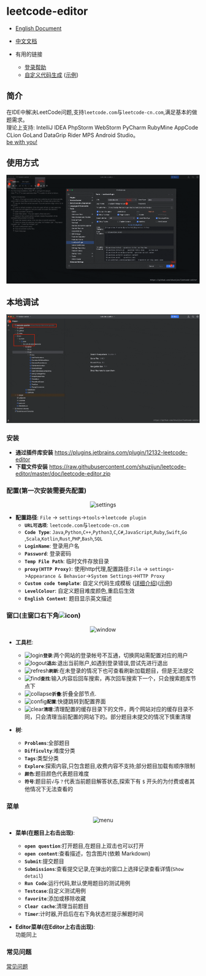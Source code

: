 # leetcode-editor   

  - [English Document](https://github.com/shuzijun/leetcode-editor/blob/master/README.md)  
  - [中文文档](#简介)  
  
  - 有用的链接  
    - [登录帮助](https://github.com/shuzijun/leetcode-editor/blob/master/doc/LoginHelp_ZH.md)  
    - [自定义代码生成](https://github.com/shuzijun/leetcode-editor/blob/master/doc/CustomCode_ZH.md) ([示例](https://github.com/shuzijun/leetcode-question))    
    
## 简介  
  在IDE中解决LeetCode问题,支持`leetcode.com`与`leetcode-cn.com`,满足基本的做题需求。  
  理论上支持: IntelliJ IDEA  PhpStorm  WebStorm  PyCharm  RubyMine  AppCode  CLion  GoLand  DataGrip  Rider MPS  Android Studio。  
  [be with you!](https://leetcode-editor.herokuapp.com/hour.html)  

  
## 使用方式  
<p align="center">
  <img src="https://raw.githubusercontent.com/shuzijun/leetcode-editor/master/doc/leetcode-editor-3.0.gif" alt="demo"/>
</p>  

## 本地调试  
<p align="center">
  <img src="https://raw.githubusercontent.com/shuzijun/leetcode-editor/master/doc/customConfig-100.gif" alt="demo"/>
</p>  

### 安装  
- **通过插件库安装** https://plugins.jetbrains.com/plugin/12132-leetcode-editor  
- **下载文件安装** https://raw.githubusercontent.com/shuzijun/leetcode-editor/master/doc/leetcode-editor.zip  

### 配置(第一次安装需要先配置)  

<p align="center">
  <img src="https://raw.githubusercontent.com/shuzijun/leetcode-editor/master/doc/config-3.0.png" alt="settings"/>
</p>  
 
- **配置路径**: `File` -> `settings`->`tools`->`leetcode plugin`  
  - **`URL可选项`**: `leetcode.com`与`leetcode-cn.com`  
  - **`Code Type`**: `Java`,`Python`,`C++`,`Python3`,`C`,`C#`,`JavaScript`,`Ruby`,`Swift`,`Go` ,`Scala`,`Kotlin`,`Rust`,`PHP`,`Bash`,`SQL`   
  - **`LoginName`**: 登录用户名
  - **`Password`**: 登录密码  
  - **`Temp File Path`**: 临时文件存放目录  
  - **`proxy(HTTP Proxy)`**: 使用http代理,配置路径:`File` -> `settings`->`Appearance & Behavior`->`System Settings`->`HTTP Proxy`
  - **`Custom code template`**: 自定义代码生成模板 ([详细介绍](https://github.com/shuzijun/leetcode-editor/blob/master/doc/CustomCode_ZH.md))([示例](https://github.com/shuzijun/leetcode-question))  
  - **`LevelColour`**: 自定义题目难度颜色,重启后生效  
  - **`English Content`**: 题目显示英文描述  
  
### 窗口(主窗口右下角![icon](https://raw.githubusercontent.com/shuzijun/leetcode-editor/master/doc/LeetCodeIcon.png))  
  
<p align="center">
  <img src="https://raw.githubusercontent.com/shuzijun/leetcode-editor/master/doc/window-3.0.png" alt="window"/>
</p>  
  
- **工具栏**:  
  - ![login](https://raw.githubusercontent.com/shuzijun/leetcode-editor/master/doc/login.png)**`登录`**:两个网站的登录帐号不互通，切换网站需配置对应的用户  
  - ![logout](https://raw.githubusercontent.com/shuzijun/leetcode-editor/master/doc/logout.png)**`退出`**:退出当前账户,如遇到登录错误,尝试先进行退出  
  - ![refresh](https://raw.githubusercontent.com/shuzijun/leetcode-editor/master/doc/refresh.png)**`刷新`**:在未登录的情况下也可查看刷新加载题目，但是无法提交  
  - ![find](https://raw.githubusercontent.com/shuzijun/leetcode-editor/master/doc/find.png)**`查找`**:输入内容后回车搜索，再次回车搜索下一个，只会搜索题库节点下  
  - ![collapse](https://raw.githubusercontent.com/shuzijun/leetcode-editor/master/doc/collapseAll.png)**`折叠`**:折叠全部节点.  
  - ![config](https://raw.githubusercontent.com/shuzijun/leetcode-editor/master/doc/config.png)**`配置`**:快捷跳转到配置界面  
  - ![clear](https://raw.githubusercontent.com/shuzijun/leetcode-editor/master/doc/clear.png)**`清理`**:清理配置的缓存目录下的文件，两个网站对应的缓存目录不同，只会清理当前配置的网站下的。部分题目未提交的情况下慎重清理  

- **树**:  
  - **`Problems`**:全部题目  
  - **`Difficulty`**:难度分类  
  - **`Tags`**:类型分类  
  - **`Explore`**:探索内容,只包含题目,收费内容不支持;部分题目加载有顺序限制   
  - **`颜色`**:题目颜色代表题目难度  
  - **`符号`**:题目前`√`与`？`代表当前题目解答状态,探索下有 `$` 开头的为付费或者其他情况下无法查看的   
  
### 菜单  
<p align="center">  
  <img src="https://raw.githubusercontent.com/shuzijun/leetcode-editor/master/doc/menu-3.0.png" alt="menu"/>  
</p>   

- **菜单(在题目上右击出现)**:  
  - **`open question`**:打开题目,在题目上双击也可以打开  
  - **`open content`**:查看描述，包含图片(依赖 Markdown)  
  - **`Submit`**:提交题目  
  - **`Submissions`**:查看提交记录,在弹出的窗口上选择记录查看详情(`Show detail`)  
  - **`Run Code`**:运行代码,默认使用题目的测试用例  
  - **`Testcase`**:自定义测试用例  
  - **`favorite`**:添加或移除收藏
  - **`Clear cache`**:清理当前题目  
  - **`Timer`**:计时器,开启后在右下角状态栏提示解题时间    
  
- **Editor菜单(在Editor上右击出现)**:  
  功能同上
  
### 常见问题  
  [常见问题](https://github.com/shuzijun/leetcode-editor/wiki/%E5%B8%B8%E8%A7%81%E9%97%AE%E9%A2%98)
